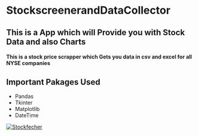 # StockscreenerandDataCollector
<!DOCTYPE html>
<html lang="en">
<head>
    <meta charset="UTF-8">
    <meta name="viewport" content="width=device-width, initial-scale=1.0">
</head>
<body>
    <h2>This is a App which will Provide you with Stock Data and also Charts</h2>
    <h4>This is a stock price scrapper which Gets you data in csv and excel for all NYSE companies </h4>
    <h2>Important Pakages Used</h2>
    <ul>
        <li>Pandas</li>
        <li>Tkinter</li>
        <li>Matplotlib</li>
        <li>DateTime</li>
    </ul>
    <a href="https://imgbb.com/"><img src="https://i.ibb.co/Qfx3X4K/Stockfecher.png" alt="Stockfecher" border="0"></a>
   </body>
</html>
